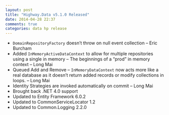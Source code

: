 ```yaml
---
layout: post
title: "Highway.Data v5.1.0 Released"
date: 2014-04-28 22:37
comments: true
categories: data hp release
---
```


* `DomainRepositoryFactory` doesn’t throw on null event collection – Eric Burcham
* Added `InMemoryActiveDataContext` to allow for multiple repositories using a single in memory – The beginnings of a “prod” in memory context – Long Mai
* Queued Add and Remove – `InMemoryDataContext` now acts more like a real database as it doesn’t return added records or modify collections in loops. – Long Mai
* Identity Strategies are invoked automatically on commit – Long Mai
* Brought back .NET 4.0 support
* Updated to Entity Framework 6.0.2
* Updated to CommonServiceLocator 1.2
* Updated to Common.Logging 2.2.0